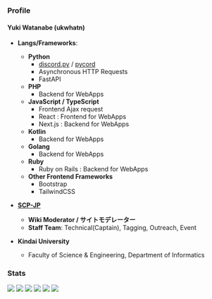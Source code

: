 ### Profile

#### Yuki Watanabe (ukwhatn)

* **Langs/Frameworks**:
  * **Python**
    * [discord.py](https://github.com/Rapptz/discord.py) / [pycord](https://github.com/Pycord-Development/pycord)
    * Asynchronous HTTP Requests
    * FastAPI
  * **PHP**
    * Backend for WebApps
  * **JavaScript / TypeScript**
    * Frontend Ajax request
    * React : Frontend for WebApps
    * Next.js : Backend for WebApps
  * **Kotlin**
    * Backend for WebApps
  * **Golang**
    * Backend for WebApps
  * **Ruby**
    * Ruby on Rails : Backend for WebApps
  * **Other Frontend Frameworks**
    * Bootstrap
    * TailwindCSS

* **[SCP-JP](http://scp-jp.wikidot.com)**
  * **Wiki Moderator / サイトモデレーター**
  * **Staff Team**: Technical(Captain), Tagging, Outreach, Event

* **Kindai University**
  * Faculty of Science & Engineering, Department of Informatics





### Stats
![](https://github-profile-summary-cards.vercel.app/api/cards/profile-details?username=ukwhatn&theme=monokai)
![](http://github-profile-summary-cards.vercel.app/api/cards/repos-per-language?username=ukwhatn&theme=monokai)
![](http://github-profile-summary-cards.vercel.app/api/cards/most-commit-language?username=ukwhatn&theme=monokai)
![](http://github-profile-summary-cards.vercel.app/api/cards/stats?username=ukwhatn&theme=monokai)
![](http://github-profile-summary-cards.vercel.app/api/cards/productive-time?username=ukwhatn&theme=monokai&utcOffset=9)
![](https://github-profile-trophy.vercel.app/?username=ukwhatn&theme=monokai)
